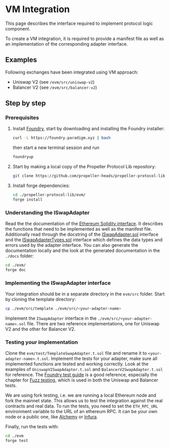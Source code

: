 # VM Integration

This page describes the interface required to implement protocol logic component.

To create a VM integration, it is required to provide a manifest file as well as an implementation of the corresponding adapter interface.

## Examples

Following exchanges have been integrated using VM approach:

* Uniswap V2 (see `/evm/src/uniswap-v2`)
* Balancer V2 (see `/evm/src/balancer-v2`)

## Step by step

### Prerequisites

1.  Install [Foundry](https://book.getfoundry.sh/getting-started/installation#using-foundryup), start by downloading and installing the Foundry installer:

    ```bash
    curl -L https://foundry.paradigm.xyz | bash
    ```

    then start a new terminal session and run

    ```bash
    foundryup
    ```
2.  Start by making a local copy of the Propeller Protocol Lib repository:

    ```bash
    git clone https://github.com/propeller-heads/propeller-protocol-lib
    ```
3.  Install forge dependencies:

    ```bash
    cd ./propeller-protocol-lib/evm/
    forge install
    ```

### Understanding the ISwapAdapter

Read the the documentation of the [Ethereum Solidity interface](ethereum-solidity.md). It describes the functions that need to be implemented as well as the manifest file. Additionally read through the docstring of the [ISwapAdapter.sol](https://github.com/propeller-heads/propeller-venue-lib/blob/main/evm/src/interfaces/ISwapAdapter.sol) interface and the [ISwapAdapterTypes.sol](https://github.com/propeller-heads/propeller-venue-lib/blob/main/evm/src/interfaces/ISwapAdapterTypes.sol) interface which defines the data types and errors used by the adapter interface. You can also generate the documentation locally and the look at the generated documentation in the `./docs` folder:

```bash
cd ./evm/
forge doc
```

### Implementing the ISwapAdapter interface

Your integration should be in a separate directory in the `evm/src` folder. Start by cloning the template directory:

```bash
cp ./evm/src/template ./evm/src/<your-adapter-name>
```

Implement the `ISwapAdapter` interface in the `./evm/src/<your-adapter-name>.sol` file. There are two reference implementations, one for Uniswap V2 and the other for Balancer V2.

### Testing your implementation

Clone the `evm/test/TemplateSwapAdapter.t.sol` file and rename it to `<your-adapter-name>.t.sol`. Implement the tests for your adapter, make sure all implemented functions are tested and working correctly. Look at the examples of `UniswapV2SwapAdapter.t.sol` and `BalancerV2SwapAdapter.t.sol` for reference. The [Foundry test guide](https://book.getfoundry.sh/forge/tests) is a good reference, especially the chapter for [Fuzz testing](https://book.getfoundry.sh/forge/fuzz-testing), which is used in both the Uniswap and Balancer tests.

We are using fork testing, i.e. we are running a local Ethereum node and fork the mainnet state. This allows us to test the integration against the real contracts and real data. To run the tests, you need to set the `ETH_RPC_URL` environment variable to the URL of an ethereum RPC. It can be your own node or a public one, like [Alchemy](https://www.alchemy.com/) or [Infura](https://infura.io/).

Finally, run the tests with:

```bash
cd ./evm
forge test
```
